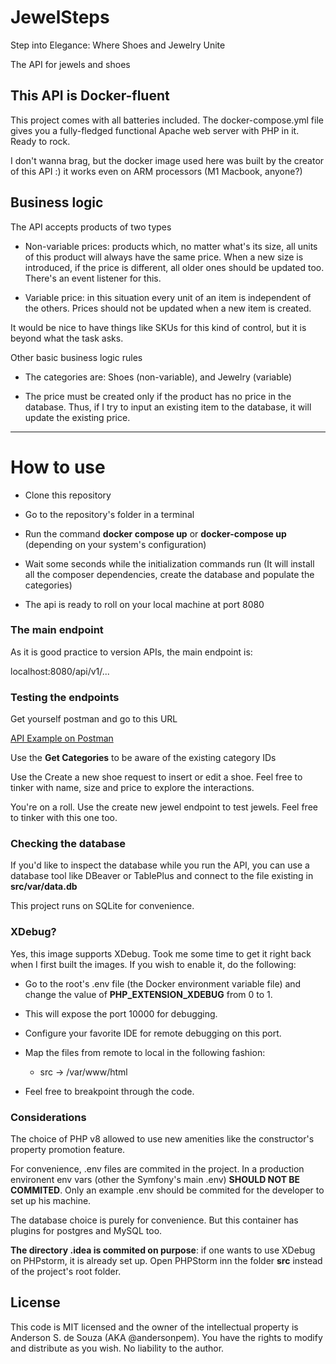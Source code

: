 # JewelSteps

Step into Elegance: Where Shoes and Jewelry Unite

The API for jewels and shoes

## This API is Docker-fluent

This project comes with all batteries included. The docker-compose.yml file gives you a fully-fledged functional Apache web server with PHP in it. Ready to rock.

I don't wanna brag, but the docker image used here was built by the creator of this API :) it works even on ARM processors (M1 Macbook, anyone?)

## Business logic

The API accepts products of two types

- Non-variable prices: products which, no matter what's its size, all units of this product will always have the same price. When a new size is introduced, if the price is different, all older ones should be updated too. There's an event listener for this.

- Variable price: in this situation every unit of an item is independent of the others. Prices should not be updated when a new item is created.

It would be nice to have things like SKUs for this kind of control, but it is beyond what the task asks.

Other basic business logic rules

- The categories are: Shoes (non-variable), and Jewelry (variable)

- The price must be created only if the product has no price in the database. Thus, if I try to input an existing item to the database, it will update the existing price.

---

# How to use

* Clone this repository

* Go to the repository's folder in a terminal

* Run the command **docker compose up** or **docker-compose up** (depending on your system's configuration)

* Wait some seconds while the initialization commands run (It will install all the composer dependencies, create the database and populate the categories)

* The api is ready to roll on your local machine at port 8080

### The main endpoint

As it is good practice to version APIs, the main endpoint is:

localhost:8080/api/v1/...

### Testing the endpoints

Get yourself postman and go to this URL

[API Example on Postman](https://bit.ly/test-api-example)

Use the **Get Categories** to be aware of the existing category IDs

Use the Create a new shoe request to insert or edit a shoe. Feel free to tinker with name, size and price to explore the  interactions.

You're on a roll. Use the create new jewel endpoint to test jewels. Feel free to tinker with this one too.

### Checking the database

If you'd like to inspect the database while you run the API, you can use a database tool like DBeaver or TablePlus and connect to the file existing in **src/var/data.db**

This project runs on SQLite for convenience.

### XDebug?

Yes, this image supports XDebug. Took me some time to get it right back when I first built the images. If you wish to enable it, do the following:

- Go to the root's .env file (the Docker environment variable file) and change the value of **PHP_EXTENSION_XDEBUG** from 0 to 1.

- This will expose the port 10000 for debugging.

- Configure your favorite IDE for remote debugging on this port.

- Map the files from remote to local in the following fashion:
  
  - src -> /var/www/html

- Feel free to breakpoint through the code.

### Considerations

The choice of PHP v8 allowed to use new amenities like the constructor's property promotion feature.

For convenience, .env files are commited in the project. In a production environent env vars (other the Symfony's main .env) **SHOULD NOT BE COMMITED**. Only an example .env should be commited for the developer to set up his machine.

The database choice is purely for convenience. But this container has plugins for postgres and MySQL too.

**The directory .idea is commited on purpose**: if one wants to use XDebug on PHPstorm, it is already set up. Open PHPStorm inn the folder **src** instead of the project's root folder.

## License

This code is MIT licensed and the owner of the intellectual property is Anderson S. de Souza (AKA @andersonpem). You have the rights to modify and distribute as you wish. No liability to the author.
